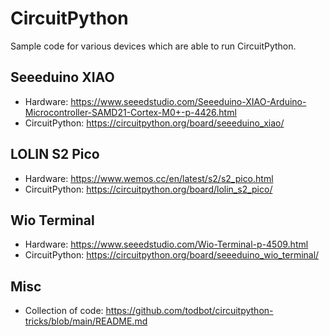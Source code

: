 # CircuitPython

Sample code for various devices which are able to run CircuitPython.

## Seeeduino XIAO

- Hardware: https://www.seeedstudio.com/Seeeduino-XIAO-Arduino-Microcontroller-SAMD21-Cortex-M0+-p-4426.html
- CircuitPython: https://circuitpython.org/board/seeeduino_xiao/

## LOLIN S2 Pico

- Hardware: https://www.wemos.cc/en/latest/s2/s2_pico.html
- CircuitPython: https://circuitpython.org/board/lolin_s2_pico/

## Wio Terminal

- Hardware: https://www.seeedstudio.com/Wio-Terminal-p-4509.html
- CircuitPython: https://circuitpython.org/board/seeeduino_wio_terminal/

## Misc

- Collection of code: https://github.com/todbot/circuitpython-tricks/blob/main/README.md
